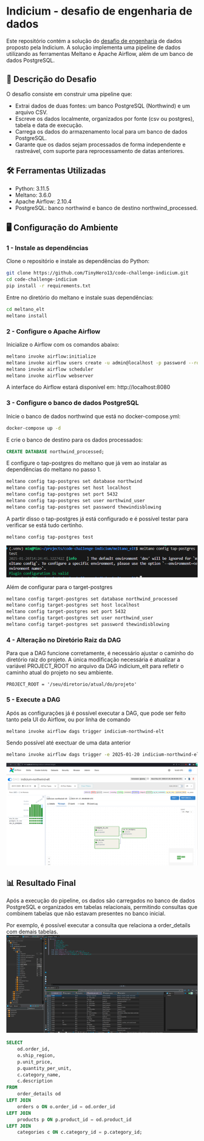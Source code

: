 # Indicium - desafio de engenharia de dados

Este repositório contém a solução do [desafio de engenharia](https://github.com/TinyHero13/code-challenge-indicium/blob/main/README.md) de dados proposto pela Indicium. A solução implementa uma pipeline de dados utilizando as ferramentas Meltano e Apache Airflow, além de um banco de dados PostgreSQL.

## 📑 Descrição do Desafio
O desafio consiste em construir uma pipeline que:

- Extrai dados de duas fontes: um banco PostgreSQL (Northwind) e um arquivo CSV.
- Escreve os dados localmente, organizados por fonte (csv ou postgres), tabela e data de execução.
- Carrega os dados do armazenamento local para um banco de dados PostgreSQL.
- Garante que os dados sejam processados de forma independente e rastreável, com suporte para reprocessamento de datas anteriores.

## 🛠 Ferramentas Utilizadas

- Python: 3.11.5
- Meltano: 3.6.0
- Apache Airflow: 2.10.4
- PostgreSQL: banco northwind e banco de destino northwind_processed.

## 🖥️ Configuração do Ambiente

### 1 - Instale as dependências
Clone o repositório e instale as dependências do Python:

```bash
git clone https://github.com/TinyHero13/code-challenge-indicium.git
cd code-challenge-indicium
pip install -r requirements.txt
```

Entre no diretório do meltano e instale suas dependências:

```bash
cd meltano_elt
meltano install
```

### 2 - Configure o Apache Airflow
Inicialize o Airflow com os comandos abaixo:

``` bash
meltano invoke airflow:initialize
meltano invoke airflow users create -u admin@localhost -p password --role Admin -e admin@localhost -f admin -l admin
meltano invoke airflow scheduler
meltano invoke airflow webserver
```

A interface do Airflow estará disponível em: http://localhost:8080

### 3 - Configure o banco de dados PostgreSQL
Inicie o banco de dados northwind que está no docker-compose.yml:
```bash
docker-compose up -d
```

E crie o banco de destino para os dados processados:
```SQL
CREATE DATABASE northwind_processed;
```

E configure o tap-postgres do meltano que já vem ao instalar as dependências do meltano no passo 1.
```bash
meltano config tap-postgres set database northwind
meltano config tap-postgres set host localhost
meltano config tap-postgres set port 5432
meltano config tap-postgres set user northwind_user
meltano config tap-postgres set password thewindisblowing
```

A partir disso o tap-postgres já está configurado e é possível testar para verificar se está tudo certinho.
```bash
meltano config tap-postgres test
```
![alt text](imgs/image1.png)

Além de configurar para o target-postgres
```bash
meltano config target-postgres set database northwind_processed
meltano config target-postgres set host localhost
meltano config target-postgres set port 5432
meltano config target-postgres set user northwind_user
meltano config target-postgres set password thewindisblowing
```

### 4 - Alteração no Diretório Raiz da DAG
Para que a DAG funcione corretamente, é necessário ajustar o caminho do diretório raiz do projeto. A única modificação necessária é atualizar a variável PROJECT_ROOT no arquivo da DAG indicium_elt para refletir o caminho atual do projeto no seu ambiente.

```
PROJECT_ROOT = '/seu/diretorio/atual/do/projeto'
```

### 5 - Execute a DAG
Após as configurações já é possível executar a DAG, que pode ser feito tanto pela UI do Airflow, ou por linha de comando
```bash
meltano invoke airflow dags trigger indicium-northwind-elt
```

Sendo possível até exectuar de uma data anterior
```bash
meltano invoke airflow dags trigger -e 2025-01-20 indicium-northwind-elt
```

![alt text](imgs/image2.png)

## 📊 Resultado Final
Após a execução do pipeline, os dados são carregados no banco de dados PostgreSQL e organizados em tabelas relacionais, permitindo consultas que combinem tabelas que não estavam presentes no banco inicial.

Por exemplo, é possível executar a consulta que relaciona a order_details com demais tabelas.
![alt text](imgs/image3.png)

```SQL
SELECT 
    od.order_id,
    o.ship_region,
    p.unit_price,
    p.quantity_per_unit,
    c.category_name,
    c.description
FROM 
    order_details od
LEFT JOIN 
    orders o ON o.order_id = od.order_id
LEFT JOIN 
    products p ON p.product_id = od.product_id
LEFT JOIN 
    categories c ON c.category_id = p.category_id;
````